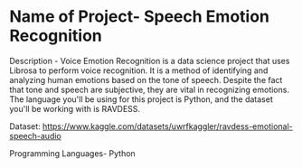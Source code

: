 # Name of Project- Speech Emotion Recognition
Description - Voice Emotion Recognition is a data science project that uses Librosa to perform voice recognition. It is a method of identifying and analyzing human emotions based on the tone of speech. Despite the fact that tone and speech are subjective, they are vital in recognizing emotions. The language you'll be using for this project is Python, and the dataset you'll be working with is RAVDESS.

Dataset: https://www.kaggle.com/datasets/uwrfkaggler/ravdess-emotional-speech-audio

Programming Languages- Python
